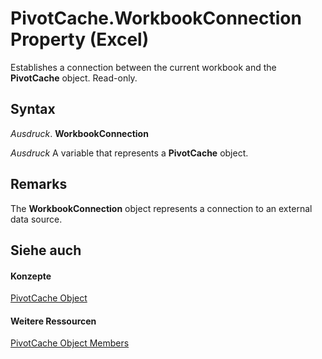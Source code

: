
# PivotCache.WorkbookConnection Property (Excel)

Establishes a connection between the current workbook and the  **PivotCache** object. Read-only.


## Syntax

 _Ausdruck_. **WorkbookConnection**

 _Ausdruck_ A variable that represents a **PivotCache** object.


## Remarks

The  **WorkbookConnection** object represents a connection to an external data source.


## Siehe auch


#### Konzepte


[PivotCache Object](c3d84ef1-f9e6-b1bc-cbf0-3ba8dfe17439.md)
#### Weitere Ressourcen


[PivotCache Object Members](http://msdn.microsoft.com/library/113f1109-e1c9-2c6e-0581-9fba82f278dc%28Office.15%29.aspx)